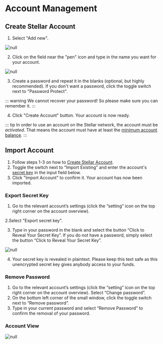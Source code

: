 # Account Management

## Create Stellar Account

1. Select "Add new".

![null](/images/screen-shot-2019-03-04-at-11.47.22.png)

2. Click on the field near the "pen" icon and type in the name you want for your account.

![null](/images/rename-again.png)

3. Create a password and repeat it in the blanks (optional, but highly recommended). If you don't want a password, click the toggle switch next to "Password Protect". 
   
::: warning
We cannot recover your password! So please make sure you can remember it.
:::

4. Click "Create Account" button. Your account is now ready.

::: tip
In order to use an account on the Stellar network, the account must be *activated*. That means the account must have at least the [minimum account balance](02-stellar-guide.html#minimum-account-balance). 
::: 

## Import Account

1. Follow steps 1-3 on how to [Create Stellar Account](04-account-management.html#create-stellar-account).
2. Toggle the switch next to “Import Existing” and enter the account's [secret key](02-stellar-guide.html#minimum-account-balance) in the input field below. 
3. Click "Import Account" to confirm it. Your account has now been imported.

### Export Secret Key

1. Go to the relevant account’s settings (click the “setting” icon on the top right corner on the account overview). 

2.Select "Export secret key". 

3. Type in your password in the blank and select the button “Click to Reveal Your Secret Key”. If you do not have a password, simply select the button “Click to Reveal Your Secret Key”.

![null](/images/personal-safe-again.png)

4. Your secret key is revealed in plaintext. Please keep this text safe as this unencrypted secret key gives anybody access to your funds.

### Remove Password

1. Go to the relevant account’s settings (click the “setting” icon on the top right corner on the account overview). Select “Change password”.
2. On the bottom left corner of the small window, click the toggle switch next to “Remove password”.
3. Type in your current password and select “Remove Password” to confirm the removal of your password.

### Account View

![null](/images/account-overview-explainer.png)
